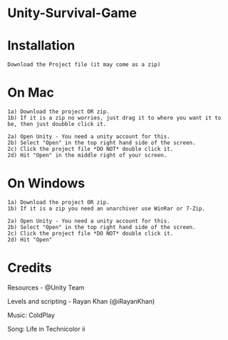 # Unity-Survival-Game

# Installation
```
Download the Project file (it may come as a zip)
```

# On Mac
```
1a) Download the project OR zip. 
1b) If it is a zip no worries, just drag it to where you want it to be, then just doubble click it.

2a) Open Unity - You need a unity account for this.
2b) Select "Open" in the top right hand side of the screen. 
2c) Click the project file *DO NOT* double click it.
2d) Hit "Open" in the middle right of your screen.
```

# On Windows
```
1a) Download the project OR zip. 
1b) If it is a zip you need an unarchiver use WinRar or 7-Zip.

2a) Open Unity - You need a unity account for this.
2b) Select "Open" in the top right hand side of the screen. 
2c) Click the project file *DO NOT* double click it.
2d) Hit "Open"
```

# Credits

Resources - @Unity Team

Levels and scripting - Rayan Khan (@iRayanKhan)

Music: ColdPlay

Song: Life in Technicolor ii
